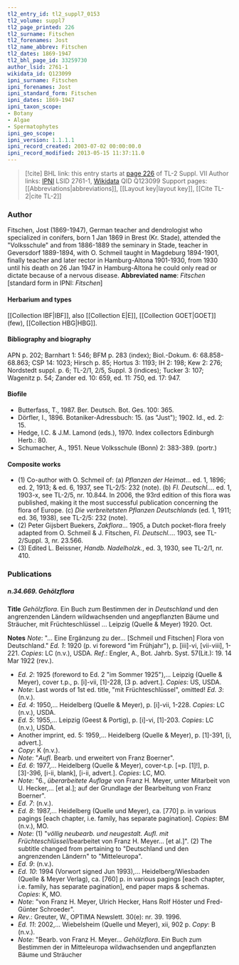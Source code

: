 ```yaml
---
tl2_entry_id: tl2_suppl7_0153
tl2_volume: suppl7
tl2_page_printed: 226
tl2_surname: Fitschen
tl2_forenames: Jost
tl2_name_abbrev: Fitschen
tl2_dates: 1869-1947
tl2_bhl_page_id: 33259730
author_lsid: 2761-1
wikidata_id: Q123099
ipni_surname: Fitschen
ipni_forenames: Jost
ipni_standard_form: Fitschen
ipni_dates: 1869-1947
ipni_taxon_scope: 
- Botany
- Algae
- Spermatophytes
ipni_geo_scope: 
ipni_version: 1.1.1.1
ipni_record_created: 2003-07-02 00:00:00.0
ipni_record_modified: 2013-05-15 11:37:11.0
---
```


> [!cite] BHL link: this entry starts at [page 226](https://www.biodiversitylibrary.org/page/33259730) of TL-2 Suppl. VII
> Author links: [IPNI](https://www.ipni.org/a/2761-1) LSID 2761-1, [Wikidata](https://www.wikidata.org/wiki/Q123099) QID Q123099
> Support pages: [[Abbreviations|abbreviations]], [[Layout key|layout key]], [[Cite TL-2|cite TL-2]]

### Author

Fitschen, Jost (1869-1947), German teacher and dendrologist who specialized in conifers, born 1 Jan 1869 in Brest (Kr. Stade), attended the "Volksschule" and from 1886-1889 the seminary in Stade, teacher in Geversdorf 1889-1894, with O. Schmeil taught in Magdeburg 1894-1901, finally teacher and later rector in Hamburg-Altona 1901-1930, from 1930 until his death on 26 Jan 1947 in Hamburg-Altona he could only read or dictate because of a nervous disease. 
**Abbreviated name**: *Fitschen* \[standard form in IPNI: *Fitschen*\]

#### Herbarium and types

[[Collection IBF|IBF]], also [[Collection E|E]], [[Collection GOET|GOET]] (few), [[Collection HBG|HBG]].

#### Bibliography and biography

APN p. 202; Barnhart 1: 546; BFM p. 283 (index); Biol.-Dokum. 6: 68.858-68.863; CSP 14: 1023; Hirsch p. 85; Hortus 3: 1193; IH 2: 198; Kew 2: 276; Nordstedt suppl. p. 6; TL-2/1, 2/5, Suppl. 3 (indices); Tucker 3: 107; Wagenitz p. 54; Zander ed. 10: 659, ed. 11: 750, ed. 17: 947.

#### Biofile

- Butterfass, T., 1987. Ber. Deutsch. Bot. Ges. 100: 365.
- Dörfler, I., 1896. Botaniker-Adressbuch: 15. (as "Just"); 1902. Id., ed. 2: 15.
- Hedge, I.C. & J.M. Lamond (eds.), 1970. Index collectors Edinburgh Herb.: 80.
- Schumacher, A., 1951. Neue Volksschule (Bonn) 2: 383-389. (portr.)

#### Composite works

- (1) Co-author with O. Schmeil of:
(a) *Pflanzen der Heimat*... ed. 1, 1896; ed. 2, 1913; & ed. 6, 1937, see TL-2/5: 232 (note).
(b) *Fl. Deutschl.*... ed. 1, 1903-x, see TL-2/5, nr. 10.844. In 2006, the 93rd edition of this flora was published, making it the most successful publication concerning the flora of Europe.
(c) *Die verbreitetsten Pflanzen Deutschlands* (ed. 1, 1911; ed. 36, 1938), see TL-2/5: 232 (note).
- (2) Peter Gijsbert Buekers, *Zakflora*... 1905, a Dutch pocket-flora freely adapted from O. Schmeil & J. Fitschen, *Fl. Deutschl.*... 1903, see TL-2/Suppl. 3, nr. 23.566.
- (3) Edited L. Beissner, *Handb. Nadelholzk.*, ed. 3, 1930, see TL-2/1, nr. 410.

### Publications

##### n.34.669. Gehölzflora

**Title**
*Gehölzflora*. Ein Buch zum Bestimmen der in *Deutschland* und den angrenzenden Ländern wildwachsenden und angepflanzten Bäume und Sträucher, mit Früchteschlüssel ... Leipzig (Quelle & Meyer) 1920. Oct.

**Notes**
*Note*: "... Eine Ergänzung zu der... \[Schmeil und Fitschen\] Flora von Deutschland."
*Ed. 1*: 1920 (p. vi foreword "im Frühjahr"), p. \[iii\]-vi, \[vii-viii\], 1-221. *Copies*: LC (n.v.), USDA.
*Ref*.: Engler, A., Bot. Jahrb. Syst. 57(Lit.): 19. 14 Mar 1922 (rev.).
- *Ed. 2*: 1925 (foreword to Ed. 2 "im Sommer 1925"),... Leipzig (Quelle & Meyer), cover t.p., p. \[i\]-vii, \[1\]-228, \[3 p. advert.\]. *Copies*: US, USDA.
- *Note*: Last words of 1st ed. title, "mit Früchteschlüssel", omitted! *Ed. 3*: (n.v.).
- *Ed. 4*: 1950,... Heidelberg (Quelle & Meyer), p. \[i\]-vii, 1-228. *Copies*: LC (n.v.), USDA.
- *Ed. 5*: 1955,... Leipzig (Geest & Portig), p. \[i\]-vi, \[1\]-203. *Copies*: LC (n.v.), USDA.
- Another imprint, ed. 5: 1959,... Heidelberg (Quelle & Meyer), p. \[1\]-391, \[i, advert.\].
- *Copy*: K (n.v.).
- *Note*: "*Aufl*. Bearb. und erweitert von Franz Boerner".
- *Ed. 6*: 1977,... Heidelberg (Quelle & Meyer), cover-t.p. \[=p. \[1\]!\], p. \[3\]-396, \[i-ii, blank\], \[i-ii, advert.\]. *Copies*: LC, MO.
- *Note*: "6., *überarbeitete Auflage* von Franz H. Meyer, unter Mitarbeit von U. Hecker,... \[et al.\]; auf der Grundlage der Bearbeitung von Franz Boerner".
- *Ed. 7*: (n.v.).
- *Ed. 8*: 1987,... Heidelberg (Quelle und Meyer), ca. \[770\] p. in various pagings \[each chapter, i.e. family, has separate pagination\]. *Copies*: BM (n.v.), MO.
- *Note*: (1) "*völlig neubearb. und neugestalt. Aufl. mit Früchteschlüssel*/bearbeitet von Franz H. Meyer... \[et al.\]". (2) The subtitle changed from pertaining to "Deutschland und den angrenzenden Ländern" to "Mitteleuropa".
- *Ed. 9*: (n.v.).
- *Ed. 10*: 1994 (Vorwort signed Jun 1993),... Heidelberg/Wiesbaden (Quelle & Meyer Verlag), ca. \[760\] p. in various pagings \[each chapter, i.e. family, has separate pagination\], end paper maps & schemas. *Copies*: K, MO.
- *Note*: "von Franz H. Meyer, Ulrich Hecker, Hans Rolf Höster und Fred-Günter Schroeder".
- *Rev*.: Greuter, W., OPTIMA Newslett. 30(e): nr. 39. 1996.
- *Ed. 11*: 2002,... Wiebelsheim (Quelle und Meyer), xii, 902 p. *Copy*: B (n.v.).
- *Note*: "Bearb. von Franz H. Meyer... *Gehölzflora*. Ein Buch zum Bestimmen der in Mitteleuropa wildwachsenden und angepflanzten Bäume und Sträucher


